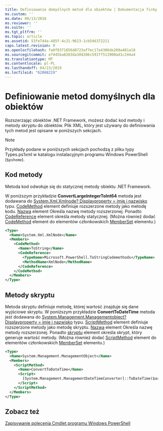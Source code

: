 ```yaml
---
title: Definiowanie domyślnych metod dla obiektów | Dokumentacja firmy Microsoft
ms.custom: ''
ms.date: 09/13/2016
ms.reviewer: ''
ms.suite: ''
ms.tgt_pltfrm: ''
ms.topic: article
ms.assetid: 53fe744a-485f-4c21-9623-1cb546372211
caps.latest.revision: 9
ms.openlocfilehash: fa0f0371856d8723af7ec17a4306de209a481a18
ms.sourcegitcommit: e7445ba8203da304286c591ff513900ad1c244a4
ms.translationtype: MT
ms.contentlocale: pl-PL
ms.lasthandoff: 04/23/2019
ms.locfileid: "62068219"
---
```

# <a name="defining-default-methods-for-objects"></a>Definiowanie metod domyślnych dla obiektów

Rozszerzając obiektów .NET Framework, możesz dodać kod metody i metody skryptu do obiektów. Plik XML, który jest używany do definiowania tych metod jest opisane w poniższych sekcjach.

> [!NOTE]
> Przykłady podane w poniższych sekcjach pochodzą z pliku typy Types.ps1xml w katalogu instalacyjnym programu Windows PowerShell (`$pshome`).

## <a name="code-methods"></a>Kod metody

Metoda kod odwołuje się do statycznej metody obiektu .NET Framework.

W poniższym przykładzie **ConvertLargeIntegerToInt64** metoda jest dodawana do [System.Xml.Xmlnode? Displayproperty = imię i nazwisko](/dotnet/api/System.Xml.XmlNode) typu. [CodeMethod](http://msdn.microsoft.com/en-us/1ea9b031-bbcf-4e35-b497-bf30fa0b1b05) element definiuje rozszerzone metody jako metodę kodu. [Nazwa](http://msdn.microsoft.com/en-us/b58e9d21-c8c9-49a5-909e-9c1cfc64f873) element Określa nazwę metody rozszerzonej. Ponadto [CodeReference](http://msdn.microsoft.com/en-us/70017b85-18d2-4f55-8357-92f309d5618b) element określa metody statycznej. (Można również dodać [CodeMethod](http://msdn.microsoft.com/en-us/1ea9b031-bbcf-4e35-b497-bf30fa0b1b05) element do elementów członkowskich [MemberSet](http://msdn.microsoft.com/en-us/46a50fb5-e150-4c03-8584-e1b53e4d49e3) elementu.)

```xml
<Type>
  <Name>System.Xml.XmlNode</Name>
  <Members>
    <CodeMethod>
      <Name>ToString</Name>
      <CodeReference>
        <TypeName>Microsoft.PowerShell.ToStringCodemethods</TypeName>
        <MethodName>XmlNode</MethodName>
      </CodeReference>
    </CodeMethod>
  </Members>
</Type>
```

## <a name="script-methods"></a>Metody skryptu

Metoda skryptu definiuje metodę, której wartość znajduje się dane wyjściowe skryptu. W poniższym przykładzie **ConvertToDateTime** metoda jest dodawana do [System.Management.Managementobject? Displayproperty = imię i nazwisko](/dotnet/api/System.Management.ManagementObject) typu. [ScriptMethod](http://msdn.microsoft.com/en-us/59f8160f-bc95-42f0-92e2-b16a616bc65c) element definiuje rozszerzone metody jako metodę skryptu. [Nazwa](http://msdn.microsoft.com/en-us/b58e9d21-c8c9-49a5-909e-9c1cfc64f873) element Określa nazwę metody rozszerzonej. Ponadto [skryptu](http://msdn.microsoft.com/en-us/1937ad1b-bb2b-4512-9864-01fc0767d46f) element określa skrypt, który generuje wartość metody. (Można również dodać [ScriptMethod](http://msdn.microsoft.com/en-us/59f8160f-bc95-42f0-92e2-b16a616bc65c) element do elementów członkowskich [MemberSet](http://msdn.microsoft.com/en-us/46a50fb5-e150-4c03-8584-e1b53e4d49e3) elementu.)

```xml
<Type>
  <Name>System.Management.ManagementObject</Name>
  <Members>
    <ScriptMethod>
      <Name>ConvertToDateTime</Name>
      <Script>
        [System.Management.ManagementDateTimeConverter]::ToDateTime($args[0])
      </Script>
    </ScriptMethod>
  </Members>
</Type>
```

## <a name="see-also"></a>Zobacz też

[Zapisywanie polecenia Cmdlet programu Windows PowerShell](./writing-a-windows-powershell-cmdlet.md)
